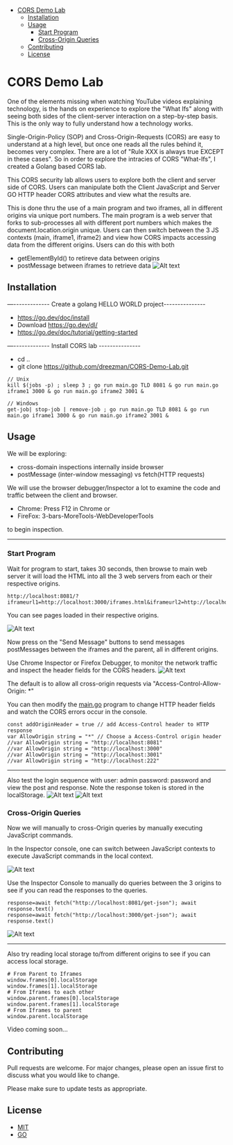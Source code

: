 - [CORS Demo Lab](#cors-demo-lab)
  - [Installation](#installation)
  - [Usage](#usage)
    - [Start Program](#start-program)
    - [Cross-Origin Queries](#cross-origin-queries)
  - [Contributing](#contributing)
  - [License](#license)



# CORS Demo Lab

One of the elements missing when watching YouTube videos explaining technology, is the hands on experience
to explore the "What Ifs" along with seeing both sides of the client-server interaction on a step-by-step
basis. This is the only way to fully understand how a technology works.

Single-Origin-Policy (SOP) and Cross-Origin-Requests (CORS) are easy to understand at a high
level, but once one reads all the rules behind it, becomes very complex. There are a lot of
"Rule XXX is always true EXCEPT in these cases". So in order to explore the intracies of 
CORS "What-Ifs", I created a Golang based CORS lab.

This CORS security lab allows users to explore both the client and server
side of CORS. Users can manipulate both the Client JavaScript and Server GO HTTP header CORS
attributes and view what the results are.

This is done thru the use of a main program and two iframes, all in different origins via
unique port numbers. The main program is a web server that forks to sub-processes all with
different port numbers which makes the document.location.origin unique. Users can then switch
between the 3 JS contexts (main, iframe1, iframe2) and view how CORS impacts accessing data
from the different origins. Users can do this with both

- getElementById() to retireve data between origins
- postMessage between iframes to retrieve data
![Alt text](images/cors-lab.jpg)
## Installation

—-------------
 Create a golang HELLO WORLD project---------------
- https://go.dev/doc/install
- Download     https://go.dev/dl/
- https://go.dev/doc/tutorial/getting-started

—-------------
 Install CORS lab ---------------
- cd ..
- git clone https://github.com/dreezman/CORS-Demo-Lab.git

```
// Unix
kill $(jobs -p) ; sleep 3 ; go run main.go TLD 8081 & go run main.go iframe1 3000 & go run main.go iframe2 3001 &

// Windows
get-job| stop-job | remove-job ; go run main.go TLD 8081 & go run main.go iframe1 3000 & go run main.go iframe2 3001 &
```

## Usage

We will be exploring:

- cross-domain inspections internally inside browser
- postMessage (inter-window messaging) vs fetch(HTTP requests)

We will use the browser debugger/Inspector a lot to examine the code and traffic between the client and browser. 
- Chrome:   Press F12 in Chrome or 
- FireFox: 3-bars-MoreTools-WebDeveloperTools

to begin inspection.
<hr>

### Start Program

Wait for program to start, takes 30 seconds, then browse to main web server it will load the HTML into all the 3 web servers from each
or their respective origins. 
```
http://localhost:8081/?iframeurl1=http://localhost:3000/iframes.html&iframeurl2=http://localhost:3001/iframes.html
```

You can see pages loaded in their respective origins.

![Alt text](images/iframe-setup.jpg)


Now press on the "Send Message" buttons to send messages postMessages between the 
iframes and the parent, all in different origins. 

Use Chrome Inspector or Firefox Debugger, to monitor the network traffic and inspect the header fields for the CORS headers. 
![Alt text](images/cors-headers.jpg)

The default is to allow all cross-origin requests via "Access-Control-Allow-Origin: *"

You can then modify the [main.go](./main.go) program to change HTTP header fields and watch the CORS errors occur in the console.
```
const addOriginHeader = true // add Access-Control header to HTTP response
var AllowOrigin string = "*" // Choose a Access-Control origin header
//var AllowOrigin string = "http://localhost:8081"
//var AllowOrigin string = "http://localhost:3000"
//var AllowOrigin string = "http://localhost:3001"
//var AllowOrigin string = "http://localhost:222"
```
<hr>

Also test the login sequence with user: admin password: password and view the post and response. Note the response token is stored in the localStorage.
![Alt text](images/login.jpg)
![Alt text](images/token.jpg)





### Cross-Origin Queries

Now we will manually to cross-Origin queries by manually executing JavaScript commands.

In the Inspector console, one can switch between JavaScript contexts to execute JavaScript commands in the local context.

![Alt text](images/jscontexts.jpg)


Use the Inspector Console to manually do queries between the 3 origins to see if you can read the responses to the queries.


```
response=await fetch("http://localhost:8081/get-json"); await response.text()
response=await fetch("http://localhost:3000/get-json"); await response.text()
```
![Alt text](images/fetch-queries.jpg) 
<hr>

Also try reading local storage to/from different origins to see if you can access local storage.


```
# From Parent to Iframes
window.frames[0].localStorage
window.frames[1].localStorage
# From Iframes to each other
window.parent.frames[0].localStorage
window.parent.frames[1].localStorage
# From Iframes to parent
window.parent.localStorage
```


Video coming soon...


## Contributing

Pull requests are welcome. For major changes, please open an issue first
to discuss what you would like to change.

Please make sure to update tests as appropriate.

## License

- [MIT](https://choosealicense.com/licenses/mit/)
- [GO](https://go.dev/LICENSE)